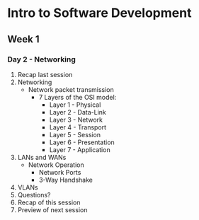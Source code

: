 # Intro to Software Development
## Week 1
### Day 2 - Networking
1. Recap last session
2. Networking
	* Network packet transmission
        *  7 Layers of the OSI model:
            * Layer 1 - Physical
            * Layer 2 - Data-Link
            * Layer 3 - Network
            * Layer 4 - Transport
            * Layer 5 - Session
            * Layer 6 - Presentation
            * Layer 7 - Application
3. LANs and WANs
	* Network Operation
		* Network Ports
		* 3-Way Handshake
4. VLANs
5. Questions?
6. Recap of this session
7. Preview of next session
